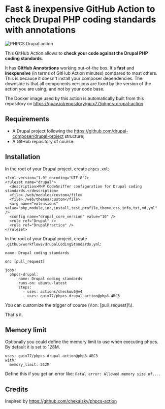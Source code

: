 # Fast & inexpensive GitHub Action to check Drupal PHP coding standards with annotations

![PHPCS Drupal action](./resources/images/phpcs-drupal-action.png)

This GitHub Action allows to **check your code against the Drupal PHP coding standards**.

It has **GitHub Annotations** working out-of-the box. It's **fast** and **inexpensive** (in terms of GitHub Action minutes) compared to most others. This is because it doesn't install your composer dependencies. The downside is that all components versions are fixed by the version of the action you are using, and not by your code base.

The Docker image used by this action is automatically built from this repository on https://quay.io/repository/guix77/phpcs-drupal-action

## Requirements

+ A Drupal project following the https://github.com/drupal-composer/drupal-project structure;
+ A GitHub repository of course.

## Installation

In the root of your Drupal project, create ````phpcs.xml````:

````
<?xml version="1.0" encoding="UTF-8"?>
<ruleset name="drupal">
  <description>PHP CodeSniffer configuration for Drupal coding standards.</description>
  <file>./web/modules/custom</file>
  <file>./web/themes/custom</file>
  <arg name="extensions" value="php,module,inc,install,test,profile,theme,css,info,txt,md,yml" />
  <config name="drupal_core_version" value="10" />
  <rule ref="Drupal" />
  <rule ref="DrupalPractice" />
</ruleset>
````

In the root of your Drupal project, create ````.github/workflows/drupalCodingStandards.yml````:

````
name: Drupal coding standards

on: [pull_request]

jobs:
  phpcs-drupal:
      name: Drupal coding standards
      runs-on: ubuntu-latest
      steps:
        - uses: actions/checkout@v4
        - uses: guix77/phpcs-drupal-action@php8.4RC3
````

You can customize the trigger of course (\\\\on: [pull_request]\\\\).

That's it.

## Memory limit

Optionally you could define the memory limit to use when executing phpcs. By default it is set to 128M.

````
uses: guix77/phpcs-drupal-action@php8.4RC3
with:
  memory_limit: 512M
````

Define this if you get an error like: `Fatal error: Allowed memory size of...`.

## Credits

Inspired by https://github.com/chekalsky/phpcs-action

